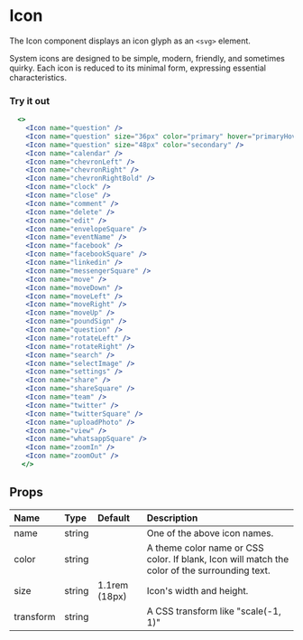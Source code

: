 # Icon

The Icon component displays an icon glyph as an `<svg>` element.

System icons are designed to be simple, modern, friendly, and sometimes quirky.
Each icon is reduced to its minimal form, expressing essential characteristics.

### Try it out

```.jsx
  <>
    <Icon name="question" />
    <Icon name="question" size="36px" color="primary" hover="primaryHover" />
    <Icon name="question" size="48px" color="secondary" />
    <Icon name="calendar" />
    <Icon name="chevronLeft" />
    <Icon name="chevronRight" />
    <Icon name="chevronRightBold" />
    <Icon name="clock" />
    <Icon name="close" />
    <Icon name="comment" />
    <Icon name="delete" />
    <Icon name="edit" />
    <Icon name="envelopeSquare" />
    <Icon name="eventName" />
    <Icon name="facebook" />
    <Icon name="facebookSquare" />
    <Icon name="linkedin" />
    <Icon name="messengerSquare" />
    <Icon name="move" />
    <Icon name="moveDown" />
    <Icon name="moveLeft" />
    <Icon name="moveRight" />
    <Icon name="moveUp" />
    <Icon name="poundSign" />
    <Icon name="question" />
    <Icon name="rotateLeft" />
    <Icon name="rotateRight" />
    <Icon name="search" />
    <Icon name="selectImage" />
    <Icon name="settings" />
    <Icon name="share" />
    <Icon name="shareSquare" />
    <Icon name="team" />
    <Icon name="twitter" />
    <Icon name="twitterSquare" />
    <Icon name="uploadPhoto" />
    <Icon name="view" />
    <Icon name="whatsappSquare" />
    <Icon name="zoomIn" />
    <Icon name="zoomOut" />
   </>
```

## Props

| Name      | Type   | Default       | Description                                                                                   |
| :-------- | :----- | :------------ | :-------------------------------------------------------------------------------------------- |
| name      | string |               | One of the above icon names.                                                                  |
| color     | string |               | A theme color name or CSS color. If blank, Icon will match the color of the surrounding text. |
| size      | string | 1.1rem (18px) | Icon's width and height.                                                                      |
| transform | string |               | A CSS transform like "scale(-1, 1)"                                                           |
